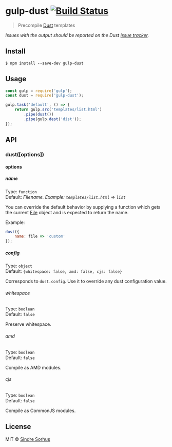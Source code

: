 # gulp-dust [![Build Status](https://travis-ci.org/sindresorhus/gulp-dust.svg?branch=master)](https://travis-ci.org/sindresorhus/gulp-dust)

> Precompile [Dust](https://github.com/linkedin/dustjs) templates

*Issues with the output should be reported on the Dust [issue tracker](https://github.com/linkedin/dustjs/issues).*


## Install

```
$ npm install --save-dev gulp-dust
```


## Usage

```js
const gulp = require('gulp');
const dust = require('gulp-dust');

gulp.task('default', () => {
	return gulp.src('templates/list.html')
		.pipe(dust())
		.pipe(gulp.dest('dist'));
});
```


## API

### dust([options])

#### options

##### name

Type: `function`  
Default: *Filename. Example: `templates/list.html` => `list`*

You can override the default behavior by supplying a function which gets the current [File](https://github.com/wearefractal/vinyl#constructoroptions) object and is expected to return the name.

Example:

```js
dust({
	name: file => 'custom'
});
```
##### config

Type: `object`  
Default: `{whitespace: false, amd: false, cjs: false}`

Corresponds to `dust.config`.  Use it to override any dust configuration value.

###### whitespace

Type: `boolean`  
Default: `false`

Preserve whitespace.

###### amd

Type: `boolean`  
Default: `false`

Compile as AMD modules.

###### cjs

Type: `boolean`  
Default: `false`

Compile as CommonJS modules.


## License

MIT © [Sindre Sorhus](http://sindresorhus.com)
